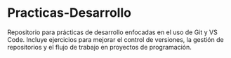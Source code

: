 # Practicas-Desarrollo
Repositorio para prácticas de desarrollo enfocadas en el uso de Git y VS Code. Incluye ejercicios para mejorar el control de versiones, la gestión de repositorios y el flujo de trabajo en proyectos de programación.
